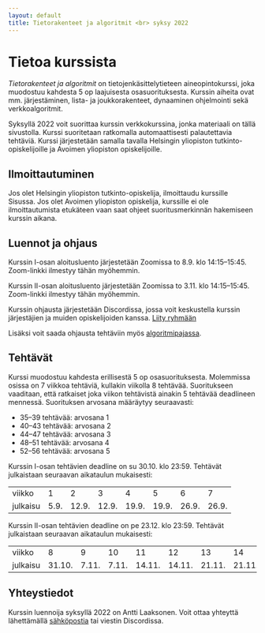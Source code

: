 ```yaml
---
layout: default
title: Tietorakenteet ja algoritmit <br> syksy 2022
---
```


# Tietoa kurssista

_Tietorakenteet ja algoritmit_ on tietojenkäsittelytieteen aineopintokurssi, joka muodostuu kahdesta 5 op laajuisesta osasuorituksesta. Kurssin aiheita ovat mm. järjestäminen, lista- ja joukkorakenteet, dynaaminen ohjelmointi sekä verkkoalgoritmit.

Syksyllä 2022 voit suorittaa kurssin verkkokurssina, jonka materiaali on tällä sivustolla. Kurssi suoritetaan ratkomalla automaattisesti palautettavia tehtäviä. Kurssi järjestetään samalla tavalla Helsingin yliopiston tutkinto-opiskelijoille ja Avoimen yliopiston opiskelijoille.

## Ilmoittautuminen

Jos olet Helsingin yliopiston tutkinto-opiskelija, ilmoittaudu kurssille Sisussa. Jos olet Avoimen yliopiston opiskelija, kurssille ei ole ilmoittautumista etukäteen vaan saat ohjeet suoritusmerkinnän hakemiseen kurssin aikana.

## Luennot ja ohjaus

Kurssin I-osan aloitusluento järjestetään Zoomissa to 8.9. klo 14:15–15:45. Zoom-linkki ilmestyy tähän myöhemmin.

Kurssin II-osan aloitusluento järjestetään Zoomissa to 3.11. klo 14:15–15:45. Zoom-linkki ilmestyy tähän myöhemmin.

Kurssin ohjausta järjestetään Discordissa, jossa voit keskustella kurssin järjestäjien ja muiden opiskelijoiden kanssa. [Liity ryhmään](https://study.cs.helsinki.fi/discord/join/tira)

Lisäksi voit saada ohjausta tehtäviin myös [algoritmipajassa](pages/pajaohjaus.html).

## Tehtävät

Kurssi muodostuu kahdesta erillisestä 5 op osasuorituksesta. Molemmissa osissa on 7 viikkoa tehtäviä, kullakin viikolla 8 tehtävää. Suoritukseen vaaditaan, että ratkaiset joka viikon tehtävistä ainakin 5 tehtävää deadlineen mennessä. Suorituksen arvosana määräytyy seuraavasti:

* 35–39 tehtävää: arvosana 1
* 40–43 tehtävää: arvosana 2
* 44–47 tehtävää: arvosana 3
* 48–51 tehtävää: arvosana 4
* 52–56 tehtävää: arvosana 5

Kurssin I-osan tehtävien deadline on su 30.10. klo 23:59. Tehtävät julkaistaan seuraavan aikataulun mukaisesti:

<table style="border-collapse:collapse">
<tr><td>viikko</td><td>1</td><td>2</td><td>3</td><td>4</td><td>5</td><td>6</td><td>7</td></tr>
<tr><td>julkaisu</td><td>5.9.</td><td>12.9.</td><td>12.9.</td><td>19.9.</td><td>19.9.</td><td>26.9.</td><td>26.9.</td></tr>
</table>

Kurssin II-osan tehtävien deadline on pe 23.12. klo 23:59. Tehtävät julkaistaan seuraavan aikataulun mukaisesti:

<table style="border-collapse:collapse">
<tr><td>viikko</td><td>8</td><td>9</td><td>10</td><td>11</td><td>12</td><td>13</td><td>14</td></tr>
<tr><td>julkaisu</td><td>31.10.</td><td>7.11.</td><td>7.11.</td><td>14.11.</td><td>14.11.</td><td>21.11.</td><td>21.11.</td></tr>
</table>

## Yhteystiedot

Kurssin luennoija syksyllä 2022 on Antti Laaksonen. Voit ottaa yhteyttä lähettämällä [sähköpostia](mailto:ahslaaks@cs.helsinki.fi) tai viestin Discordissa.
